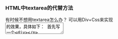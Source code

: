 ### HTML中textarea的代替方法


有时候不想用textarea怎么办？
可以用Div+Css来实现<textarea>的效果，具体如下：
首先写一个<div>

`
  <div id="remarks" class="audit-textarea" contenteditable="true" data-text="输入备注"></div>
  然后写一个样式
  .audit-textarea{
      width: 100%;
      min-height:150px;
      max-height:500px;
      outline: 0;
      border: 1px solid #dcdcdc;
      font-size: 13px;
      overflow-x: hidden;
      overflow-y: auto;
      -webkit-user-modify: read-write-plaintext-only;
  }

`
大功告成，具体效果请自行测试
